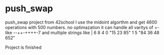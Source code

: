 # push_swap

push_swap project from 42school
I use the midoint algorthm and get 4600 operations with 500 numbers.
no optimazation
it can handle all varitys of +- like --++-++++-7 and multiple strings like | 6 8 4 0 "15 23 85" 1 5 "84 36 48 652"

Project is finished
